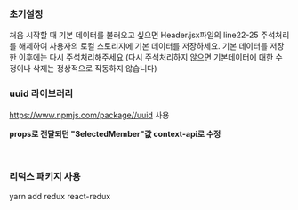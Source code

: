 ### 초기설정

처음 시작할 때 기본 데이터를 불러오고 싶으면 Header.jsx파일의 line22-25 주석처리를 해제하여
사용자의 로컬 스토리지에 기본 데이터를 저장하세요.
기본 데이터를 저장한 이후에는 다시 주석처리해주세요
(다시 주석처리하지 않으면 기본데이터에 대한 수정이나 삭제는 정상적으로 작동하지 않습니다)

### uuid 라이브러리

https://www.npmjs.com/package//uuid
사용

**props로 전달되던 \"SelectedMember\"값 context-api로 수정**

<br>

### 리덕스 패키지 사용

yarn add redux react-redux
